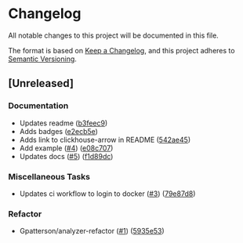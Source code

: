 # Changelog

All notable changes to this project will be documented in this file.

The format is based on [Keep a Changelog](https://keepachangelog.com/en/1.0.0/),
and this project adheres to [Semantic Versioning](https://semver.org/spec/v2.0.0.html).

## [Unreleased]

### Documentation

- Updates readme ([b3feec9](https://github.com/georgeleepatterson/clickhouse-datafusion/commit/b3feec91a9bcaa0a9a7b4ccdd97111683f2c9a29))
- Adds badges ([e2ecb5e](https://github.com/georgeleepatterson/clickhouse-datafusion/commit/e2ecb5e1598969260dea94a360de98d063533aa9))
- Adds link to clickhouse-arrow in README ([542ae45](https://github.com/georgeleepatterson/clickhouse-datafusion/commit/542ae45881c3feed35d1b4ca05c6285b89c42f2d))
- Add example ([#4](https://github.com/georgeleepatterson/clickhouse-datafusion/issues/4)) ([e08c707](https://github.com/georgeleepatterson/clickhouse-datafusion/commit/e08c7077a441755014973dfe1df39dc6713a09f5))
- Updates docs ([#5](https://github.com/georgeleepatterson/clickhouse-datafusion/issues/5)) ([f1d89dc](https://github.com/georgeleepatterson/clickhouse-datafusion/commit/f1d89dcc3bd6a224deedf1b223ec6aa1ab8d0aa4))

### Miscellaneous Tasks

- Updates ci workflow to login to docker ([#3](https://github.com/georgeleepatterson/clickhouse-datafusion/issues/3)) ([79e87d8](https://github.com/georgeleepatterson/clickhouse-datafusion/commit/79e87d8b374a7a23a4a09a46be359ebfdd809dff))

### Refactor

- Gpatterson/analyzer-refactor ([#1](https://github.com/georgeleepatterson/clickhouse-datafusion/issues/1)) ([5935e53](https://github.com/georgeleepatterson/clickhouse-datafusion/commit/5935e53d62f92ef7d2e507ce7648b3292f94d8ad))


